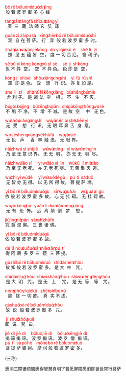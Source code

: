 <style type="text/css">
    ruby{
        ruby-position: over;
    }
    ruby > rt{font-size: 14px;color:red;}
    p{font:16px;font-size: '楷体'}
</style>
<ruby><rb>般</rb><rp>(</rp><rt>bō</rt><rp>)</rp></ruby> <ruby><rb>若</rb><rp>(</rp><rt>rě</rt><rp>)</rp></ruby> <ruby><rb>波</rb><rp>(</rp><rt>bō</rt><rp>)</rp></ruby> <ruby><rb>罗</rb><rp>(</rp><rt>luó</rt><rp>)</rp></ruby> <ruby><rb>蜜</rb><rp>(</rp><rt>mì</rt><rp>)</rp></ruby> <ruby><rb>多</rb><rp>(</rp><rt>duō</rt><rp>)</rp></ruby> <ruby><rb>心</rb><rp>(</rp><rt>xīn</rt><rp>)</rp></ruby> <ruby><rb>经</rb><rp>(</rp><rt>jīng</rt><rp>)</rp></ruby>


<ruby><rb>唐</rb><rp>(</rp><rt>táng</rt><rp>)</rp></ruby> <ruby><rb>三</rb><rp>(</rp><rt>sān</rt><rp>)</rp></ruby> <ruby><rb>藏</rb><rp>(</rp><rt>zàng</rt><rp>)</rp></ruby> <ruby><rb>法</rb><rp>(</rp><rt>fǎ</rt><rp>)</rp></ruby> <ruby><rb>師</rb><rp>(</rp><rt>shī</rt><rp>)</rp></ruby> <ruby><rb>玄</rb><rp>(</rp><rt>xuá</rt><rp>)</rp></ruby> <ruby><rb>奘</rb><rp>(</rp><rt>zàng</rt><rp>)</rp></ruby> <ruby><rb>译</rb><rp>(</rp><rt>yì</rt><rp>)</rp></ruby>


<ruby><rb>观</rb><rp>(</rp><rt>guān</rt><rp>)</rp></ruby> <ruby><rb>自</rb><rp>(</rp><rt>zì</rt><rp>)</rp></ruby> <ruby><rb>在</rb><rp>(</rp><rt>zài</rt><rp>)</rp></ruby> <ruby><rb>菩</rb><rp>(</rp><rt>pú</rt><rp>)</rp></ruby> <ruby><rb>萨</rb><rp>(</rp><rt>sà</rt><rp>)</rp></ruby>。 <ruby><rb>行</rb><rp>(</rp><rt>xíng</rt><rp>)</rp></ruby> <ruby><rb>深</rb><rp>(</rp><rt>shēn</rt><rp>)</rp></ruby> <ruby><rb>般</rb><rp>(</rp><rt>bō</rt><rp>)</rp></ruby> <ruby><rb>若</rb><rp>(</rp><rt>rě</rt><rp>)</rp></ruby> <ruby><rb>波</rb><rp>(</rp><rt>bō</rt><rp>)</rp></ruby> <ruby><rb>罗</rb><rp>(</rp><rt>luó</rt><rp>)</rp></ruby> <ruby><rb>蜜</rb><rp>(</rp><rt>mì</rt><rp>)</rp></ruby> <ruby><rb>多</rb><rp>(</rp><rt>duō</rt><rp>)</rp></ruby> <ruby><rb>时</rb><rp>(</rp><rt>shí</rt><rp>)</rp></ruby>。 

<ruby><rb>照</rb><rp>(</rp><rt>zhào</rt><rp>)</rp></ruby> <ruby><rb>见</rb><rp>(</rp><rt>jiàn</rt><rp>)</rp></ruby> <ruby><rb>五</rb><rp>(</rp><rt>wǔ</rt><rp>)</rp></ruby> <ruby><rb>蕴</rb><rp>(</rp><rt>yùn</rt><rp>)</rp></ruby> <ruby><rb>皆</rb><rp>(</rp><rt>jiē</rt><rp>)</rp></ruby> <ruby><rb>空</rb><rp>(</rp><rt>kōng</rt><rp>)</rp></ruby>。 <ruby><rb>度</rb><rp>(</rp><rt>dù</rt><rp>)</rp></ruby> <ruby><rb>一</rb><rp>(</rp><rt>yí</rt><rp>)</rp></ruby> <ruby><rb>切</rb><rp>(</rp><rt>qiè</rt><rp>)</rp></ruby> <ruby><rb>苦</rb><rp>(</rp><rt>kǔ</rt><rp>)</rp></ruby> <ruby><rb>厄</rb><rp>(</rp><rt>è</rt><rp>)</rp></ruby>。 <ruby><rb>舍</rb><rp>(</rp><rt>shè</rt><rp>)</rp></ruby> <ruby><rb>利</rb><rp>(</rp><rt>lì</rt><rp>)</rp></ruby> <ruby><rb>子</rb><rp>(</rp><rt>zi</rt><rp>)</rp></ruby>。 

<ruby><rb>色</rb><rp>(</rp><rt>sè</rt><rp>)</rp></ruby> <ruby><rb>不</rb><rp>(</rp><rt>bú</rt><rp>)</rp></ruby> <ruby><rb>异</rb><rp>(</rp><rt>yì</rt><rp>)</rp></ruby> <ruby><rb>空</rb><rp>(</rp><rt>kōng</rt><rp>)</rp></ruby>。 <ruby><rb>空</rb><rp>(</rp><rt>kōng</rt><rp>)</rp></ruby> <ruby><rb>不</rb><rp>(</rp><rt>bú</rt><rp>)</rp></ruby> <ruby><rb>异</rb><rp>(</rp><rt>yì</rt><rp>)</rp></ruby> <ruby><rb>色</rb><rp>(</rp><rt>sè</rt><rp>)</rp></ruby>。 <ruby><rb>色</rb><rp>(</rp><rt>sè</rt><rp>)</rp></ruby> <ruby><rb>即</rb><rp>(</rp><rt>jí</rt><rp>)</rp></ruby> <ruby><rb>是</rb><rp>(</rp><rt>shì</rt><rp>)</rp></ruby> <ruby><rb>空</rb><rp>(</rp><rt>kōng</rt><rp>)</rp></ruby>。 

<ruby><rb>空</rb><rp>(</rp><rt>kōng</rt><rp>)</rp></ruby> <ruby><rb>即</rb><rp>(</rp><rt>jí</rt><rp>)</rp></ruby> <ruby><rb>是</rb><rp>(</rp><rt>shì</rt><rp>)</rp></ruby> <ruby><rb>色</rb><rp>(</rp><rt>sè</rt><rp>)</rp></ruby>。 <ruby><rb>受</rb><rp>(</rp><rt>shòu</rt><rp>)</rp></ruby> <ruby><rb>想</rb><rp>(</rp><rt>xiǎng</rt><rp>)</rp></ruby> <ruby><rb>行</rb><rp>(</rp><rt>xíng</rt><rp>)</rp></ruby> <ruby><rb>识</rb><rp>(</rp><rt>shí</rt><rp>)</rp></ruby>。 <ruby><rb>亦</rb><rp>(</rp><rt>yì</rt><rp>)</rp></ruby> <ruby><rb>复</rb><rp>(</rp><rt>fù</rt><rp>)</rp></ruby> <ruby><rb>如</rb><rp>(</rp><rt>rú</rt><rp>)</rp></ruby> <ruby><rb>是</rb><rp>(</rp><rt>shì</rt><rp>)</rp></ruby>。 

<ruby><rb>舍</rb><rp>(</rp><rt>shè</rt><rp>)</rp></ruby> <ruby><rb>利</rb><rp>(</rp><rt>lì</rt><rp>)</rp></ruby> <ruby><rb>子</rb><rp>(</rp><rt>zi</rt><rp>)</rp></ruby>。 <ruby><rb>是</rb><rp>(</rp><rt>shì</rt><rp>)</rp></ruby> <ruby><rb>诸</rb><rp>(</rp><rt>zhū</rt><rp>)</rp></ruby> <ruby><rb>法</rb><rp>(</rp><rt>fǎ</rt><rp>)</rp></ruby> <ruby><rb>空</rb><rp>(</rp><rt>kōng</rt><rp>)</rp></ruby> <ruby><rb>相</rb><rp>(</rp><rt>xiàng</rt><rp>)</rp></ruby>。 <ruby><rb>不</rb><rp>(</rp><rt>bù</rt><rp>)</rp></ruby> <ruby><rb>生</rb><rp>(</rp><rt>shēng</rt><rp>)</rp></ruby> <ruby><rb>不</rb><rp>(</rp><rt>bú</rt><rp>)</rp></ruby> <ruby><rb>灭</rb><rp>(</rp><rt>miè</rt><rp>)</rp></ruby>。 

<ruby><rb>不</rb><rp>(</rp><rt>bú</rt><rp>)</rp></ruby> <ruby><rb>垢</rb><rp>(</rp><rt>gòu</rt><rp>)</rp></ruby> <ruby><rb>不</rb><rp>(</rp><rt>bú</rt><rp>)</rp></ruby> <ruby><rb>净</rb><rp>(</rp><rt>jìng</rt><rp>)</rp></ruby>。 <ruby><rb>不</rb><rp>(</rp><rt>bù</rt><rp>)</rp></ruby> <ruby><rb>增</rb><rp>(</rp><rt>zēng</rt><rp>)</rp></ruby> <ruby><rb>不</rb><rp>(</rp><rt>bú</rt><rp>)</rp></ruby> <ruby><rb>减</rb><rp>(</rp><rt>jiǎn</rt><rp>)</rp></ruby>。 <ruby><rb>是</rb><rp>(</rp><rt>shì</rt><rp>)</rp></ruby> <ruby><rb>故</rb><rp>(</rp><rt>gù</rt><rp>)</rp></ruby> <ruby><rb>空</rb><rp>(</rp><rt>kōng</rt><rp>)</rp></ruby> <ruby><rb>中</rb><rp>(</rp><rt>zhōng</rt><rp>)</rp></ruby> <ruby><rb>无</rb><rp>(</rp><rt>wú</rt><rp>)</rp></ruby> <ruby><rb>色</rb><rp>(</rp><rt>sè</rt><rp>)</rp></ruby>。 

<ruby><rb>无</rb><rp>(</rp><rt>wú</rt><rp>)</rp></ruby> <ruby><rb>受</rb><rp>(</rp><rt>shòu</rt><rp>)</rp></ruby> <ruby><rb>想</rb><rp>(</rp><rt>xiǎng</rt><rp>)</rp></ruby> <ruby><rb>行</rb><rp>(</rp><rt>xíng</rt><rp>)</rp></ruby> <ruby><rb>识</rb><rp>(</rp><rt>shí</rt><rp>)</rp></ruby>。 <ruby><rb>无</rb><rp>(</rp><rt>wú</rt><rp>)</rp></ruby> <ruby><rb>眼</rb><rp>(</rp><rt>yǎn</rt><rp>)</rp></ruby> <ruby><rb>耳</rb><rp>(</rp><rt>ěr</rt><rp>)</rp></ruby> <ruby><rb>鼻</rb><rp>(</rp><rt>bí</rt><rp>)</rp></ruby> <ruby><rb>舌</rb><rp>(</rp><rt>shé</rt><rp>)</rp></ruby> <ruby><rb>身</rb><rp>(</rp><rt>shēn</rt><rp>)</rp></ruby> <ruby><rb>意</rb><rp>(</rp><rt>yì</rt><rp>)</rp></ruby>。 

<ruby><rb>无</rb><rp>(</rp><rt>wú</rt><rp>)</rp></ruby> <ruby><rb>色</rb><rp>(</rp><rt>sè</rt><rp>)</rp></ruby> <ruby><rb>声</rb><rp>(</rp><rt>shēng</rt><rp>)</rp></ruby> <ruby><rb>香</rb><rp>(</rp><rt>xiāng</rt><rp>)</rp></ruby> <ruby><rb>味</rb><rp>(</rp><rt>wèi</rt><rp>)</rp></ruby> <ruby><rb>触</rb><rp>(</rp><rt>chù</rt><rp>)</rp></ruby> <ruby><rb>法</rb><rp>(</rp><rt>fǎ</rt><rp>)</rp></ruby>。 <ruby><rb>无</rb><rp>(</rp><rt>wú</rt><rp>)</rp></ruby> <ruby><rb>眼</rb><rp>(</rp><rt>yǎn</rt><rp>)</rp></ruby> <ruby><rb>界</rb><rp>(</rp><rt>jiè</rt><rp>)</rp></ruby>。 

<ruby><rb>乃</rb><rp>(</rp><rt>nǎi</rt><rp>)</rp></ruby> <ruby><rb>至</rb><rp>(</rp><rt>zhì</rt><rp>)</rp></ruby> <ruby><rb>无</rb><rp>(</rp><rt>wú</rt><rp>)</rp></ruby> <ruby><rb>意</rb><rp>(</rp><rt>yì</rt><rp>)</rp></ruby> <ruby><rb>识</rb><rp>(</rp><rt>shí</rt><rp>)</rp></ruby> <ruby><rb>界</rb><rp>(</rp><rt>jiè</rt><rp>)</rp></ruby>。 <ruby><rb>无</rb><rp>(</rp><rt>wú</rt><rp>)</rp></ruby> <ruby><rb>无</rb><rp>(</rp><rt>wú</rt><rp>)</rp></ruby> <ruby><rb>明</rb><rp>(</rp><rt>míng</rt><rp>)</rp></ruby>。 <ruby><rb>亦</rb><rp>(</rp><rt>yì</rt><rp>)</rp></ruby> <ruby><rb>无</rb><rp>(</rp><rt>wú</rt><rp>)</rp></ruby> <ruby><rb>无</rb><rp>(</rp><rt>wú</rt><rp>)</rp></ruby> <ruby><rb>明</rb><rp>(</rp><rt>míng</rt><rp>)</rp></ruby> <ruby><rb>尽</rb><rp>(</rp><rt>jìn</rt><rp>)</rp></ruby>。 

<ruby><rb>乃</rb><rp>(</rp><rt>nǎi</rt><rp>)</rp></ruby> <ruby><rb>至</rb><rp>(</rp><rt>zhì</rt><rp>)</rp></ruby> <ruby><rb>无</rb><rp>(</rp><rt>wú</rt><rp>)</rp></ruby> <ruby><rb>老</rb><rp>(</rp><rt>lǎo</rt><rp>)</rp></ruby> <ruby><rb>死</rb><rp>(</rp><rt>sǐ</rt><rp>)</rp></ruby>。 <ruby><rb>亦</rb><rp>(</rp><rt>yì</rt><rp>)</rp></ruby> <ruby><rb>无</rb><rp>(</rp><rt>wú</rt><rp>)</rp></ruby> <ruby><rb>老</rb><rp>(</rp><rt>lǎo</rt><rp>)</rp></ruby> <ruby><rb>死</rb><rp>(</rp><rt>sǐ</rt><rp>)</rp></ruby> <ruby><rb>尽</rb><rp>(</rp><rt>jìn</rt><rp>)</rp></ruby>。 <ruby><rb>无</rb><rp>(</rp><rt>wú</rt><rp>)</rp></ruby> <ruby><rb>苦</rb><rp>(</rp><rt>kǔ</rt><rp>)</rp></ruby> <ruby><rb>集</rb><rp>(</rp><rt>jí</rt><rp>)</rp></ruby> <ruby><rb>灭</rb><rp>(</rp><rt>miè</rt><rp>)</rp></ruby> <ruby><rb>道</rb><rp>(</rp><rt>dào</rt><rp>)</rp></ruby>。 

<ruby><rb>无</rb><rp>(</rp><rt>wú</rt><rp>)</rp></ruby> <ruby><rb>智</rb><rp>(</rp><rt>zhì</rt><rp>)</rp></ruby> <ruby><rb>亦</rb><rp>(</rp><rt>yì</rt><rp>)</rp></ruby> <ruby><rb>无</rb><rp>(</rp><rt>wú</rt><rp>)</rp></ruby> <ruby><rb>得</rb><rp>(</rp><rt>dé</rt><rp>)</rp></ruby>。 <ruby><rb>以</rb><rp>(</rp><rt>yǐ</rt><rp>)</rp></ruby> <ruby><rb>无</rb><rp>(</rp><rt>wú</rt><rp>)</rp></ruby> <ruby><rb>所</rb><rp>(</rp><rt>suǒ</rt><rp>)</rp></ruby> <ruby><rb>得</rb><rp>(</rp><rt>dé</rt><rp>)</rp></ruby> <ruby><rb>故</rb><rp>(</rp><rt>gù</rt><rp>)</rp></ruby>。 <ruby><rb>菩</rb><rp>(</rp><rt>pú</rt><rp>)</rp></ruby> <ruby><rb>提</rb><rp>(</rp><rt>tí</rt><rp>)</rp></ruby> <ruby><rb>萨</rb><rp>(</rp><rt>sà</rt><rp>)</rp></ruby> <ruby><rb>埵</rb><rp>(</rp><rt>duǒ</rt><rp>)</rp></ruby>。 

<ruby><rb>依</rb><rp>(</rp><rt>yī</rt><rp>)</rp></ruby> <ruby><rb>般</rb><rp>(</rp><rt>bō</rt><rp>)</rp></ruby> <ruby><rb>若</rb><rp>(</rp><rt>rě</rt><rp>)</rp></ruby> <ruby><rb>波</rb><rp>(</rp><rt>bō</rt><rp>)</rp></ruby> <ruby><rb>罗</rb><rp>(</rp><rt>luó</rt><rp>)</rp></ruby> <ruby><rb>蜜</rb><rp>(</rp><rt>mì</rt><rp>)</rp></ruby> <ruby><rb>多</rb><rp>(</rp><rt>duō</rt><rp>)</rp></ruby> <ruby><rb>故</rb><rp>(</rp><rt>gù</rt><rp>)</rp></ruby>。 <ruby><rb>心</rb><rp>(</rp><rt>xīn</rt><rp>)</rp></ruby> <ruby><rb>无</rb><rp>(</rp><rt>wú</rt><rp>)</rp></ruby> <ruby><rb>挂</rb><rp>(</rp><rt>guà</rt><rp>)</rp></ruby> <ruby><rb>碍</rb><rp>(</rp><rt>ài</rt><rp>)</rp></ruby>。 <ruby><rb>无</rb><rp>(</rp><rt>wú</rt><rp>)</rp></ruby> <ruby><rb>挂</rb><rp>(</rp><rt>guà</rt><rp>)</rp></ruby> <ruby><rb>碍</rb><rp>(</rp><rt>ài</rt><rp>)</rp></ruby> <ruby><rb>故</rb><rp>(</rp><rt>gù</rt><rp>)</rp></ruby>。 

<ruby><rb>无</rb><rp>(</rp><rt>wú</rt><rp>)</rp></ruby> <ruby><rb>有</rb><rp>(</rp><rt>yǒu</rt><rp>)</rp></ruby> <ruby><rb>恐</rb><rp>(</rp><rt>kǒng</rt><rp>)</rp></ruby> <ruby><rb>怖</rb><rp>(</rp><rt>bù</rt><rp>)</rp></ruby>。 <ruby><rb>远</rb><rp>(</rp><rt>yuǎn</rt><rp>)</rp></ruby> <ruby><rb>离</rb><rp>(</rp><rt>lí</rt><rp>)</rp></ruby> <ruby><rb>颠</rb><rp>(</rp><rt>diān</rt><rp>)</rp></ruby> <ruby><rb>倒</rb><rp>(</rp><rt>dǎo</rt><rp>)</rp></ruby> <ruby><rb>梦</rb><rp>(</rp><rt>mèng</rt><rp>)</rp></ruby> <ruby><rb>想</rb><rp>(</rp><rt>xiǎng</rt><rp>)</rp></ruby>。 

<ruby><rb>究</rb><rp>(</rp><rt>jiū</rt><rp>)</rp></ruby> <ruby><rb>竟</rb><rp>(</rp><rt>jìng</rt><rp>)</rp></ruby> <ruby><rb>涅</rb><rp>(</rp><rt>niè</rt><rp>)</rp></ruby> <ruby><rb>槃</rb><rp>(</rp><rt>pán</rt><rp>)</rp></ruby>。 <ruby><rb>三</rb><rp>(</rp><rt>sān</rt><rp>)</rp></ruby> <ruby><rb>世</rb><rp>(</rp><rt>shì</rt><rp>)</rp></ruby> <ruby><rb>诸</rb><rp>(</rp><rt>zhū</rt><rp>)</rp></ruby> <ruby><rb>佛</rb><rp>(</rp><rt>fó</rt><rp>)</rp></ruby>。 

<ruby><rb>依</rb><rp>(</rp><rt>yī</rt><rp>)</rp></ruby> <ruby><rb>般</rb><rp>(</rp><rt>bō</rt><rp>)</rp></ruby> <ruby><rb>若</rb><rp>(</rp><rt>rě</rt><rp>)</rp></ruby> <ruby><rb>波</rb><rp>(</rp><rt>bō</rt><rp>)</rp></ruby> <ruby><rb>罗</rb><rp>(</rp><rt>luó</rt><rp>)</rp></ruby> <ruby><rb>蜜</rb><rp>(</rp><rt>mì</rt><rp>)</rp></ruby> <ruby><rb>多</rb><rp>(</rp><rt>duō</rt><rp>)</rp></ruby> <ruby><rb>故</rb><rp>(</rp><rt>gù</rt><rp>)</rp></ruby>。 

<ruby><rb>得</rb><rp>(</rp><rt>dé</rt><rp>)</rp></ruby> <ruby><rb>阿</rb><rp>(</rp><rt>ā</rt><rp>)</rp></ruby> <ruby><rb>耨</rb><rp>(</rp><rt>nòu</rt><rp>)</rp></ruby> <ruby><rb>多</rb><rp>(</rp><rt>duō</rt><rp>)</rp></ruby> <ruby><rb>罗</rb><rp>(</rp><rt>luó</rt><rp>)</rp></ruby> <ruby><rb>三</rb><rp>(</rp><rt>sān</rt><rp>)</rp></ruby> <ruby><rb>藐</rb><rp>(</rp><rt>miǎo</rt><rp>)</rp></ruby> <ruby><rb>三</rb><rp>(</rp><rt>sān</rt><rp>)</rp></ruby> <ruby><rb>菩</rb><rp>(</rp><rt>pú</rt><rp>)</rp></ruby> <ruby><rb>提</rb><rp>(</rp><rt>tí</rt><rp>)</rp></ruby>。 

<ruby><rb>故</rb><rp>(</rp><rt>gù</rt><rp>)</rp></ruby> <ruby><rb>知</rb><rp>(</rp><rt>zhī</rt><rp>)</rp></ruby> <ruby><rb>般</rb><rp>(</rp><rt>bō</rt><rp>)</rp></ruby> <ruby><rb>若</rb><rp>(</rp><rt>rě</rt><rp>)</rp></ruby> <ruby><rb>波</rb><rp>(</rp><rt>bō</rt><rp>)</rp></ruby> <ruby><rb>罗</rb><rp>(</rp><rt>luó</rt><rp>)</rp></ruby> <ruby><rb>蜜</rb><rp>(</rp><rt>mì</rt><rp>)</rp></ruby> <ruby><rb>多</rb><rp>(</rp><rt>duō</rt><rp>)</rp></ruby>。 <ruby><rb>是</rb><rp>(</rp><rt>shì</rt><rp>)</rp></ruby> <ruby><rb>大</rb><rp>(</rp><rt>dà</rt><rp>)</rp></ruby> <ruby><rb>神</rb><rp>(</rp><rt>shén</rt><rp>)</rp></ruby> <ruby><rb>咒</rb><rp>(</rp><rt>zhòu</rt><rp>)</rp></ruby>。 

<ruby><rb>是</rb><rp>(</rp><rt>shì</rt><rp>)</rp></ruby> <ruby><rb>大</rb><rp>(</rp><rt>dà</rt><rp>)</rp></ruby> <ruby><rb>明</rb><rp>(</rp><rt>míng</rt><rp>)</rp></ruby> <ruby><rb>咒</rb><rp>(</rp><rt>zhòu</rt><rp>)</rp></ruby>。 <ruby><rb>是</rb><rp>(</rp><rt>shì</rt><rp>)</rp></ruby> <ruby><rb>无</rb><rp>(</rp><rt>wú</rt><rp>)</rp></ruby> <ruby><rb>上</rb><rp>(</rp><rt>shàng</rt><rp>)</rp></ruby> <ruby><rb>咒</rb><rp>(</rp><rt>zhòu</rt><rp>)</rp></ruby>。 <ruby><rb>是</rb><rp>(</rp><rt>shì</rt><rp>)</rp></ruby> <ruby><rb>无</rb><rp>(</rp><rt>wú</rt><rp>)</rp></ruby> <ruby><rb>等</rb><rp>(</rp><rt>děng</rt><rp>)</rp></ruby> <ruby><rb>等</rb><rp>(</rp><rt>děng</rt><rp>)</rp></ruby> <ruby><rb>咒</rb><rp>(</rp><rt>zhòu</rt><rp>)</rp></ruby>。 

<ruby><rb>能</rb><rp>(</rp><rt>néng</rt><rp>)</rp></ruby> <ruby><rb>除</rb><rp>(</rp><rt>chú</rt><rp>)</rp></ruby> <ruby><rb>一</rb><rp>(</rp><rt>yí</rt><rp>)</rp></ruby> <ruby><rb>切</rb><rp>(</rp><rt>qiè</rt><rp>)</rp></ruby> <ruby><rb>苦</rb><rp>(</rp><rt>kǔ</rt><rp>)</rp></ruby>。 <ruby><rb>真</rb><rp>(</rp><rt>zhēn</rt><rp>)</rp></ruby> <ruby><rb>实</rb><rp>(</rp><rt>shí</rt><rp>)</rp></ruby> <ruby><rb>不</rb><rp>(</rp><rt>bù</rt><rp>)</rp></ruby> <ruby><rb>虚</rb><rp>(</rp><rt>xū</rt><rp>)</rp></ruby>。 

<ruby><rb>故</rb><rp>(</rp><rt>gù</rt><rp>)</rp></ruby> <ruby><rb>说</rb><rp>(</rp><rt>shuō</rt><rp>)</rp></ruby> <ruby><rb>般</rb><rp>(</rp><rt>bō</rt><rp>)</rp></ruby> <ruby><rb>若</rb><rp>(</rp><rt>rě</rt><rp>)</rp></ruby> <ruby><rb>波</rb><rp>(</rp><rt>bō</rt><rp>)</rp></ruby> <ruby><rb>罗</rb><rp>(</rp><rt>luó</rt><rp>)</rp></ruby> <ruby><rb>蜜</rb><rp>(</rp><rt>mì</rt><rp>)</rp></ruby> <ruby><rb>多</rb><rp>(</rp><rt>duō</rt><rp>)</rp></ruby> <ruby><rb>咒</rb><rp>(</rp><rt>zhòu</rt><rp>)</rp></ruby>。


<ruby><rb>即</rb><rp>(</rp><rt>jí</rt><rp>)</rp></ruby> <ruby><rb>说</rb><rp>(</rp><rt>shuō</rt><rp>)</rp></ruby> <ruby><rb>咒</rb><rp>(</rp><rt>zhòu</rt><rp>)</rp></ruby> <ruby><rb>曰</rb><rp>(</rp><rt>yuē</rt><rp>)</rp></ruby>。     

<ruby><rb>揭</rb><rp>(</rp><rt>jiē</rt><rp>)</rp></ruby> <ruby><rb>谛</rb><rp>(</rp><rt>dì</rt><rp>)</rp></ruby> <ruby><rb>揭</rb><rp>(</rp><rt>jiē</rt><rp>)</rp></ruby> <ruby><rb>谛</rb><rp>(</rp><rt>dì</rt><rp>)</rp></ruby>。 <ruby><rb>波</rb><rp>(</rp><rt>bō</rt><rp>)</rp></ruby> <ruby><rb>罗</rb><rp>(</rp><rt>luó</rt><rp>)</rp></ruby> <ruby><rb>揭</rb><rp>(</rp><rt>jiē</rt><rp>)</rp></ruby> <ruby><rb>谛</rb><rp>(</rp><rt>dì</rt><rp>)</rp></ruby>。 <ruby><rb>波</rb><rp>(</rp><rt>bō</rt><rp>)</rp></ruby> <ruby><rb>罗</rb><rp>(</rp><rt>luó</rt><rp>)</rp></ruby> <ruby><rb>僧</rb><rp>(</rp><rt>sēng</rt><rp>)</rp></ruby> <ruby><rb>揭</rb><rp>(</rp><rt>jiē</rt><rp>)</rp></ruby> <ruby><rb>谛</rb><rp>(</rp><rt>dì</rt><rp>)</rp></ruby>。  
<ruby><rb>菩</rb><rp>(</rp><rt>pú</rt><rp>)</rp></ruby> <ruby><rb>提</rb><rp>(</rp><rt>tí</rt><rp>)</rp></ruby> <ruby><rb>萨</rb><rp>(</rp><rt>sà</rt><rp>)</rp></ruby> <ruby><rb>婆</rb><rp>(</rp><rt>pó</rt><rp>)</rp></ruby> <ruby><rb>訶</rb><rp>(</rp><rt>hē</rt><rp>)</rp></ruby>。 <ruby><rb>摩</rb><rp>(</rp><rt>mó</rt><rp>)</rp></ruby> <ruby><rb>诃</rb><rp>(</rp><rt>hē</rt><rp>)</rp></ruby> <ruby><rb>般</rb><rp>(</rp><rt>bō</rt><rp>)</rp></ruby> <ruby><rb>若</rb><rp>(</rp><rt>rě</rt><rp>)</rp></ruby> <ruby><rb>波</rb><rp>(</rp><rt>bō</rt><rp>)</rp></ruby> <ruby><rb>罗</rb><rp>(</rp><rt>luó</rt><rp>)</rp></ruby> <ruby><rb>密</rb><rp>(</rp><rt>mì</rt><rp>)</rp></ruby> <ruby><rb>多</rb><rp>(</rp><rt>duō</rt><rp>)</rp></ruby>。

(三称)     

愿消三障诸烦恼愿得智慧真明了普愿罪障悉消除世世常行菩萨
